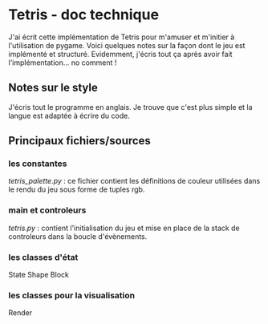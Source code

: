 # Tetris - doc technique
J'ai écrit cette implémentation de Tetris pour m'amuser et m'initier à l'utilisation de pygame.
Voici quelques notes sur la façon dont le jeu est implémenté et structuré. Evidemment, j'écris tout ça après avoir fait l'implémentation... no comment !

## Notes sur le style
J'écris tout le programme en anglais. Je trouve que c'est plus simple et la langue est adaptée à écrire du code.

## Principaux fichiers/sources
### les constantes
_tetris_palette.py_ : ce fichier contient les définitions de couleur utilisées dans le rendu du jeu sous forme de tuples rgb.

### main et controleurs
_tetris.py_ : contient l'initialisation du jeu et mise en place de la stack de controleurs dans la boucle d'évènements.


### les classes d'état
State
Shape
Block

### les classes pour la visualisation
Render



